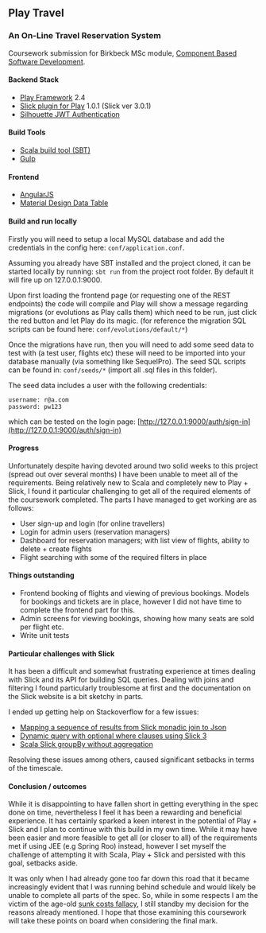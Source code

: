 ## Play Travel

### An On-Line Travel Reservation System

Coursework submission for Birkbeck MSc module, [Component Based Software Development](https://www.dcs.bbk.ac.uk/study-with-us/modules/component-based-software-development/).

#### Backend Stack
- [Play Framework](https://www.playframework.com/) 2.4
- [Slick plugin for Play](https://github.com/playframework/play-slick) 1.0.1 (Slick ver 3.0.1)
- [Silhouette JWT Authentication](http://silhouette.mohiva.com/docs/config-authenticators#jwtauthenticator)

#### Build Tools 
- [Scala build tool (SBT)](http://www.scala-sbt.org/index.html)
- [Gulp](http://gulpjs.com/)

#### Frontend
- [AngularJS](https://angularjs.org/)
- [Material Design Data Table](https://github.com/daniel-nagy/md-data-table)

#### Build and run locally

Firstly you will need to setup a local MySQL database and add the credentials in the config here: `conf/application.conf`.

Assuming you already have SBT installed and the project cloned, it can be started locally by running: `sbt run` from the project root folder. By default it will fire up on 127.0.0.1:9000.

Upon first loading the frontend page (or requesting one of the REST endpoints) the code will compile and Play will show a message regarding migrations (or evolutions as Play calls them) which need to be run, just click the red button and let Play do its magic. (for reference the migration SQL scripts can be found here: `conf/evolutions/default/*`)

Once the migrations have run, then you will need to add some seed data to test with (a test user, flights etc) these will need to be imported into your database manually (via something like SequelPro). The seed SQL scripts can be found in: `conf/seeds/*` (import all .sql files in this folder).

The seed data includes a user with the following credentials:
```
username: r@a.com
password: pw123
```
which can be tested on the login page: [http://127.0.0.1:9000/auth/sign-in](http://127.0.0.1:9000/auth/sign-in)

#### Progress

Unfortunately despite having devoted around two solid weeks to this project (spread out over several months) I have been unable to meet all of the requirements. Being relatively new to Scala and completely new to Play + Slick, I found it particular challenging to get all of the required elements of the coursework completed. The parts I have managed to get working are as follows:

- User sign-up and login (for online travellers)
- Login for admin users (reservation managers)
- Dashboard for reservation managers; with list view of flights, ability to delete + create flights
- Flight searching with some of the required filters in place

#### Things outstanding

- Frontend booking of flights and viewing of previous bookings. Models for bookings and tickets are in place, however I did not have time to complete the frontend part for this.
- Admin screens for viewing bookings, showing how many seats are sold per flight etc.
- Write unit tests

#### Particular challenges with Slick

It has been a difficult and somewhat frustrating experience at times dealing with Slick and its API for building SQL queries. Dealing with joins and filtering I found particularly troublesome at first and the documentation on the Slick website is a bit sketchy in parts. 

I ended up getting help on Stackoverflow for a few issues:
 
- [Mapping a sequence of results from Slick monadic join to Json](http://stackoverflow.com/questions/36391027/mapping-a-sequence-of-results-from-slick-monadic-join-to-json)
- [Dynamic query with optional where clauses using Slick 3](http://stackoverflow.com/questions/36246763/dynamic-query-with-optional-where-clauses-using-slick-3)
- [Scala Slick groupBy without aggregation](http://stackoverflow.com/questions/36520451/scala-slick-groupby-without-aggregation)

Resolving these issues among others, caused significant setbacks in terms of the timescale.   

#### Conclusion / outcomes

While it is disappointing to have fallen short in getting everything in the spec done on time, nevertheless I feel it has been a rewarding and beneficial experience. It has certainly sparked a keen interest in the potential of Play + Slick and I plan to continue with this build in my own time. While it may have been easier and more feasible to get all (or closer to all) of the requirements met if using JEE (e.g Spring Roo) instead, however I set myself the challenge of attempting it with Scala, Play + Slick and persisted with this goal, setbacks aside. 

It was only when I had already gone too far down this road that it became increasingly evident that I was running behind schedule and would likely be unable to complete all parts of the spec. So, while in some respects I am the victim of the age-old [sunk costs fallacy](http://www.lifehack.org/articles/communication/how-the-sunk-cost-fallacy-makes-you-act-stupid.html), I still standby my decision for the reasons already mentioned. I hope that those examining this coursework will take these points on board when considering the final mark.
